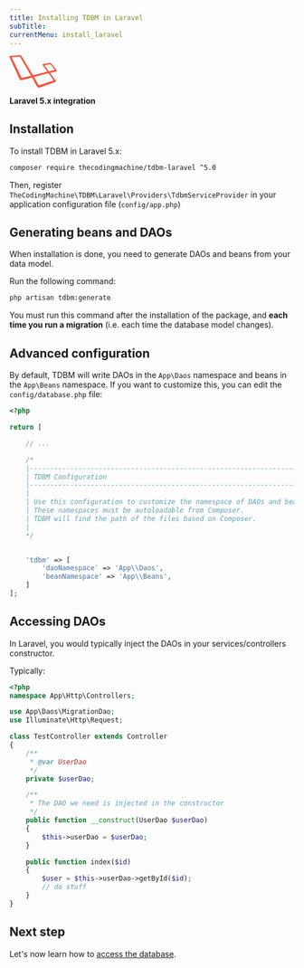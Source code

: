 ```yaml
---
title: Installing TDBM in Laravel
subTitle: 
currentMenu: install_laravel
---
```

<div class="text-center">
<svg xmlns="http://www.w3.org/2000/svg" width="84.1" height="57.6" viewBox="0 0 84.1 57.6"><path fill="#FB503B" d="M83.8 26.9c-.6-.6-8.3-10.3-9.6-11.9-1.4-1.6-2-1.3-2.9-1.2s-10.6 1.8-11.7 1.9c-1.1.2-1.8.6-1.1 1.6.6.9 7 9.9 8.4 12l-25.5 6.1L21.2 1.5c-.8-1.2-1-1.6-2.8-1.5C16.6.1 2.5 1.3 1.5 1.3c-1 .1-2.1.5-1.1 2.9S17.4 41 17.8 42c.4 1 1.6 2.6 4.3 2 2.8-.7 12.4-3.2 17.7-4.6 2.8 5 8.4 15.2 9.5 16.7 1.4 2 2.4 1.6 4.5 1 1.7-.5 26.2-9.3 27.3-9.8 1.1-.5 1.8-.8 1-1.9-.6-.8-7-9.5-10.4-14 2.3-.6 10.6-2.8 11.5-3.1 1-.3 1.2-.8.6-1.4zm-46.3 9.5c-.3.1-14.6 3.5-15.3 3.7-.8.2-.8.1-.8-.2-.2-.3-17-35.1-17.3-35.5-.2-.4-.2-.8 0-.8S17.6 2.4 18 2.4c.5 0 .4.1.6.4 0 0 18.7 32.3 19 32.8.4.5.2.7-.1.8zm40.2 7.5c.2.4.5.6-.3.8-.7.3-24.1 8.2-24.6 8.4-.5.2-.8.3-1.4-.6s-8.2-14-8.2-14L68.1 32c.6-.2.8-.3 1.2.3.4.7 8.2 11.3 8.4 11.6zm1.6-17.6c-.6.1-9.7 2.4-9.7 2.4l-7.5-10.2c-.2-.3-.4-.6.1-.7.5-.1 9-1.6 9.4-1.7.4-.1.7-.2 1.2.5.5.6 6.9 8.8 7.2 9.1.3.3-.1.5-.7.6z"></path></svg>
<p><strong>Laravel 5.x integration</strong></p>
</div>


## Installation

To install TDBM in Laravel 5.x:

```bash
composer require thecodingmachine/tdbm-laravel ^5.0
```

Then, register `TheCodingMachine\TDBM\Laravel\Providers\TdbmServiceProvider` in your application configuration file (`config/app.php`)

## Generating beans and DAOs

When installation is done, you need to generate DAOs and beans from your data model.

Run the following command:

```bash
php artisan tdbm:generate
```

<div class="alert alert-danger">You must run this command after the installation of the package, and <strong>each time you run a migration</strong> (i.e. each time the database model changes).</div>

## Advanced configuration

By default, TDBM will write DAOs in the `App\Daos` namespace and beans in the `App\Beans` namespace.
If you want to customize this, you can edit the `config/database.php` file:

```php
<?php

return [

    // ...

    /*
    |--------------------------------------------------------------------------
    | TDBM Configuration
    |--------------------------------------------------------------------------
    |
    | Use this configuration to customize the namespace of DAOs and beans.
    | These namespaces must be autoloadable from Composer.
    | TDBM will find the path of the files based on Composer.
    |
    */


    'tdbm' => [
        'daoNamespace' => 'App\\Daos',
        'beanNamespace' => 'App\\Beans',
    ]
];
```

Accessing DAOs
--------------

In Laravel, you would typically inject the DAOs in your services/controllers constructor.

Typically:

```php
<?php
namespace App\Http\Controllers;

use App\Daos\MigrationDao;
use Illuminate\Http\Request;

class TestController extends Controller
{
    /**
     * @var UserDao
     */
    private $userDao;

    /**
     * The DAO we need is injected in the constructor
     */
    public function __construct(UserDao $userDao)
    {
        $this->userDao = $userDao;
    }

    public function index($id)
    {
        $user = $this->userDao->getById($id);
        // do stuff
    }
}
```


Next step
---------

Let's now learn how to [access the database](quickstart.md).
